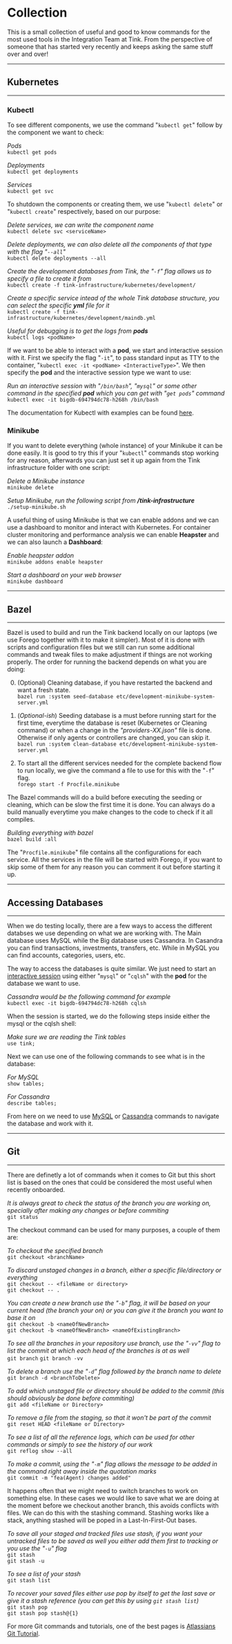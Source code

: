 # Collection<GoodToKnowCommands>

This is a small collection of useful and good to know commands for the most used tools in the Integration Team at Tink.
From the perspective of someone that has started very recently and keeps asking the same stuff over and over!

--------------------------------------------------------------

## Kubernetes

--------------------------------------------------------------

### Kubectl

To see different components, we use the command "`kubectl get`" follow by the component we want to check:

*Pods*\
`kubectl get pods`

*Deployments*\
`kubectl get deployments`

*Services*\
`kubectl get svc`

To shutdown the components or creating them, we use "`kubectl delete`" or "`kubectl create`" respectively,
based on our purpose:

*Delete services, we can write the component name*\
`kubectl delete svc <serviceName>`

*Delete deployments, we can also delete all the components of that type with the flag "`--all`"*\
`kubectl delete deployments --all`

*Create the development databases from Tink, the "`-f`" flag allows us to specify a file to create it from*\
`kubectl create -f tink-infrastructure/kubernetes/development/`

*Create a specific service intead of the whole Tink database structure, you can select the specific **yml** file for it*\
`kubectl create -f tink-infrastructure/kubernetes/development/maindb.yml`


*Useful for debugging is to get the logs from **pods***\
`kubectl logs <podName>`

If we want to be able to interact with a **pod**, we start and interactive session with it. First we specify the flag "`-it`", to pass standard input as TTY to the container, "`kubectl exec -it <podName> <InteractiveType>`". We then specify the **pod** and the interactive session type we want to use:

*Run an interactive session with "`/bin/bash`", "`mysql`" or some other command in the specified **pod** which you can get with "`get pods`" command*\
`kubectl exec -it bigdb-694794dc78-h268h /bin/bash`

The documentation for Kubectl with examples can be found [here](https://kubernetes.io/docs/reference/generated/kubectl/kubectl-commands#-strong-getting-started-strong-).

### Minikube

If you want to delete everything (whole instance) of your Minikube it can be done easily. It is good to try this if your "`kubectl`" commands stop working for any reason, afterwards you can just set it up again from the Tink infrastructure folder with one script: 

*Delete a Minikube instance*\
`minikube delete`

*Setup Minikube, run the following script from **/tink-infrastructure***\
`./setup-minikube.sh`

A useful thing of using Minikube is that we can enable addons and we can use a dashboard to monitor and interact with Kubernetes. For container cluster monitoring and performance analysis we can enable **Heapster** and we can also launch a **Dashboard**:

*Enable heapster addon*\
`minikube addons enable heapster`

*Start a dashboard on your web browser*\
`minikube dashboard`

--------------------------------------------------------------

## Bazel

--------------------------------------------------------------

Bazel is used to build and run the Tink backend locally on our laptops (we use Forego together with it to make it simpler). Most of it is done with scripts and configuration files but we still can run some additional commands and tweak files to make adjustment if things are not working properly. The order for running the backend depends on what you are doing:

0. (Optional) Cleaning database, if you have restarted the backend and want a fresh state.\
`bazel run :system seed-database etc/development-minikube-system-server.yml`


1. (*Optional-ish*) Seeding database is a must before running start for the first time, everytime the database is reset (Kubernetes or Cleaning command) or when a change in the *"providers-XX.json"* file is done. Otherwise if only agents or controllers are changed, you can skip it.\
`bazel run :system clean-database etc/development-minikube-system-server.yml` 


2. To start all the different services needed for the complete backend flow to run locally, we give the command a file to use for this with the "`-f`" flag.\
`forego start -f Procfile.minikube`


The Bazel commands will do a build before executing the seeding or cleaning, which can be slow the first time it is done. You can always do a build manually everytime you make changes to the code to check if it all compiles.

*Building everything with bazel*\
`bazel build :all`

The "`Procfile.minikube`" file contains all the configurations for each service. All the services in the file will be started with Forego, if you want to skip some of them for any reason you can comment it out before starting it up.

--------------------------------------------------------------

## Accessing Databases

--------------------------------------------------------------

When we do testing locally, there are a few ways to access the different databses we use depending on what we are working with. The Main database uses MySQL while the Big database uses Cassandra. In Casandra you can find transactions, investments, transfers, etc. While in MySQL you can find accounts, categories, users, etc.

The way to access the databases is quite similar. We just need to start an [interactive session](#Kubectl) using either "`mysql`" or "`cqlsh`" with the **pod** for the database we want to use. 

*Cassandra would be the following command for example*\
`kubectl exec -it bigdb-694794dc78-h268h cqlsh`

When the session is started, we do the following steps inside either the mysql or the cqlsh shell:

*Make sure we are reading the Tink tables*\
`use tink;`

Next we can use one of the following commands to see what is in the database:

*For MySQL*\
`show tables;`

*For Cassandra*\
`describe tables;`

From here on we need to use [MySQL](https://dev.mysql.com/doc/refman/8.0/en/select.html) or [Cassandra](http://cassandra.apache.org/doc/latest/tools/cqlsh.html) commands to navigate the database and work with it.

--------------------------------------------------------------

## Git

--------------------------------------------------------------

There are definetly a lot of commands when it comes to Git but this short list is based on the ones that could be considered the most useful when recently onboarded. 

*It is always great to check the status of the branch you are working on, specially after making any changes or before commiting*\
`git status`

The checkout command can be used for many purposes, a couple of them are:

*To checkout the specified branch*\
`git checkout <branchName>`

*To discard unstaged changes in a branch, either a specific file/directory or everything*\
`git checkout -- <fileName or directory>`\
`git checkout -- .`

*You can create a new branch use the "`-b`" flag, it will be based on your current head (the branch your on) or you can give it the branch you want to base it on*\
`git checkout -b <nameOfNewBranch>`\
`git checkout -b <nameOfNewBranch> <nameOfExistingBranch>`

*To see all the branches in your repository use branch, use the "`-vv`" flag to list the commit at which each head of the branches is at as well*\
`git branch`
`git branch -vv`

*To delete a branch use the "`-d`" flag followed by the branch name to delete*\
`git branch -d <branchToDelete>`

*To add which unstaged file or directory should be added to the commit (this should obviously be done before commiting)*\
`git add <fileName or Directory>`

*To remove a file from the staging, so that it won't be part of the commit*\
`git reset HEAD <fileName or Directory>`

*To see a list of all the reference logs, which can be used for other commands or simply to see the history of our work*\
`git reflog show --all`

*To make a commit, using the "`-m`" flag allows the message to be added in the command right away inside the quotation marks*\
`git commit -m "fea(Agent) changes added"`

It happens often that we might need to switch branches to work on something else. In these cases we would like to save what we are doing at the moment before we checkout another branch, this avoids conflicts with files. We can do this with the stashing command. Stashing works like a stack, anything stashed will be poped in a Last-In-First-Out bases.

*To save all your staged and tracked files use stash, if you want your untracked files to be saved as well you either add them first to tracking or you use the "`-u`" flag*\
`git stash`\
`git stash -u`

*To see a list of your stash*\
`git stash list`

*To recover your saved files either use pop by itself to get the last save or give it a stash reference (you can get this by using `git stash list`)*\
`git stash pop`\
`git stash pop stash@{1}`

For more Git commands and tutorials, one of the best pages is [Atlassians Git Tutorial](https://www.atlassian.com/git/tutorials/learn-git-with-bitbucket-cloud).
